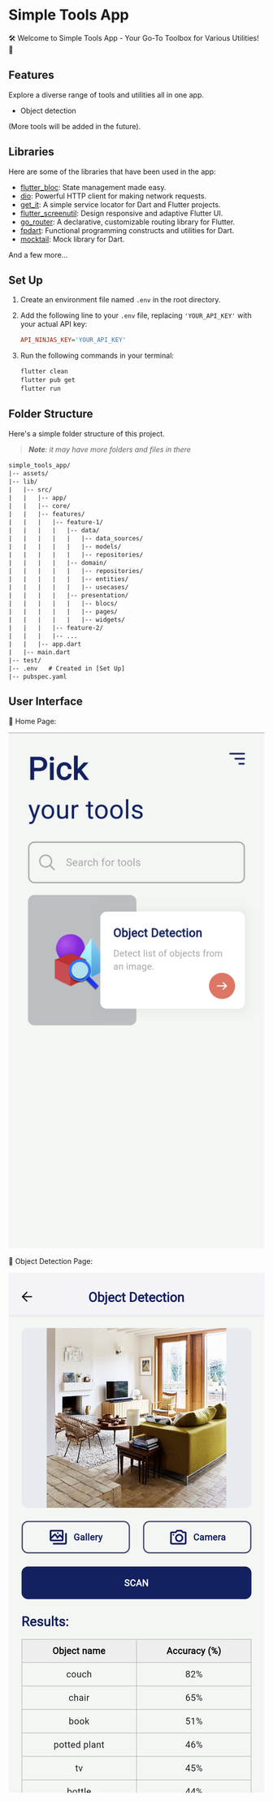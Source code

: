 # Simple Tools App

🛠️ Welcome to Simple Tools App - Your Go-To Toolbox for Various Utilities! 🧰

## Features

Explore a diverse range of tools and utilities all in one app. 

- Object detection

(More tools will be added in the future).

## Libraries

Here are some of the libraries that have been used in the app:

- [flutter_bloc](https://pub.dev/packages/flutter_bloc): State management made easy.
- [dio](https://pub.dev/packages/dio): Powerful HTTP client for making network requests.
- [get_it](https://pub.dev/packages/get_it): A simple service locator for Dart and Flutter projects.
- [flutter_screenutil](https://pub.dev/packages/flutter_screenutil): Design responsive and adaptive Flutter UI.
- [go_router](https://pub.dev/packages/go_router): A declarative, customizable routing library for Flutter.
- [fpdart](https://pub.dev/packages/fpdart): Functional programming constructs and utilities for Dart.
- [mocktail](https://pub.dev/packages/mocktail): Mock library for Dart.

And a few more...

## Set Up

1. Create an environment file named `.env` in the root directory.
2. Add the following line to your `.env` file, replacing `'YOUR_API_KEY'` with your actual API key:

    ```ini
    API_NINJAS_KEY='YOUR_API_KEY'
    ```

3. Run the following commands in your terminal:

    ```bash
    flutter clean
    flutter pub get
    flutter run
    ```


## Folder Structure

Here's a simple folder structure of this project.

> _**Note**: it may have more folders and files in there_

```plaintext
simple_tools_app/
|-- assets/
|-- lib/
|   |-- src/
|   |   |-- app/
|   |   |-- core/
|   |   |-- features/
|   |   |   |-- feature-1/
|   |   |   |   |-- data/
|   |   |   |   |   |-- data_sources/
|   |   |   |   |   |-- models/
|   |   |   |   |   |-- repositories/
|   |   |   |   |-- domain/
|   |   |   |   |   |-- repositories/
|   |   |   |   |   |-- entities/
|   |   |   |   |   |-- usecases/
|   |   |   |   |-- presentation/
|   |   |   |   |   |-- blocs/
|   |   |   |   |   |-- pages/
|   |   |   |   |   |-- widgets/
|   |   |   |-- feature-2/
|   |   |   |-- ...
|   |   |-- app.dart
|   |-- main.dart
|-- test/
|-- .env   # Created in [Set Up]
|-- pubspec.yaml
```

## User Interface

📸 Home Page:

![Home Page](screenshots/Screenshot_Home_Page.png)

📸 Object Detection Page:

![Feature Page](screenshots/Screenshot_Object_Detection_Page.png)
